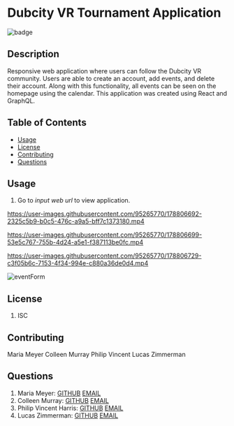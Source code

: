   # Dubcity VR Tournament Application

  ![badge](https://img.shields.io/badge/license-ISC-blueviolet)
  
  
  ## Description
  Responsive web application where users can follow the Dubcity VR community. Users are able to create an account, add events, and delete their account. Along with this functionality, all events can be seen on the homepage using the calendar. This application was created using React and GraphQL.

  ## Table of Contents
  * [Usage](#usage)
  * [License](#license)
  * [Contributing](#contributing)
  * [Questions](#questions)

  ## Usage
  1. Go to *input web url* to view application.



https://user-images.githubusercontent.com/95265770/178806692-2325c5b9-b0c5-476c-a9a5-bff7c1373180.mp4



https://user-images.githubusercontent.com/95265770/178806699-53e5c767-755b-4d24-a5e1-f387113be0fc.mp4




https://user-images.githubusercontent.com/95265770/178806729-c3f05b6c-7153-4f34-994e-c880a36de0d4.mp4



![eventForm](https://user-images.githubusercontent.com/95265770/178806744-ce977f79-4277-4903-9917-6ad422b1331a.png)



  ## License
  1. ISC
  

  ## Contributing
  Maria Meyer
  Colleen Murray
  Philip Vincent
  Lucas Zimmerman
  
  
  ## Questions
  1. Maria Meyer: [GITHUB](https://github.com/mmeyer715)	[EMAIL](mailto:mbean1216@icloud.com)
  2. Colleen Murray: [GITHUB](https://github.com/colleenkhm)	[EMAIL](mailto:colleenkhm@gmail.com) 
  3. Philip Vincent Harris: [GITHUB](https://github.com/psvincent)	[EMAIL](mailto:psvincent12@gmail.com)
  4. Lucas Zimmerman: [GITHUB](https://github.com/dolomiteson)	[EMAIL](mailto:zimmerman.lucas@hotmail.com)
